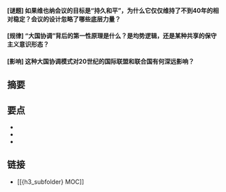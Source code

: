 #### [谜题] 如果维也纳会议的目标是“持久和平”，为什么它仅仅维持了不到40年的相对稳定？会议的设计忽略了哪些底层力量？


#### [规律] “大国协调”背后的第一性原理是什么？是均势逻辑，还是某种共享的保守主义意识形态？


#### [影响] 这种大国协调模式对20世纪的国际联盟和联合国有何深远影响？


## 摘要


## 要点

- 
- 
- 

## 链接

- [[{h3_subfolder} MOC]]
